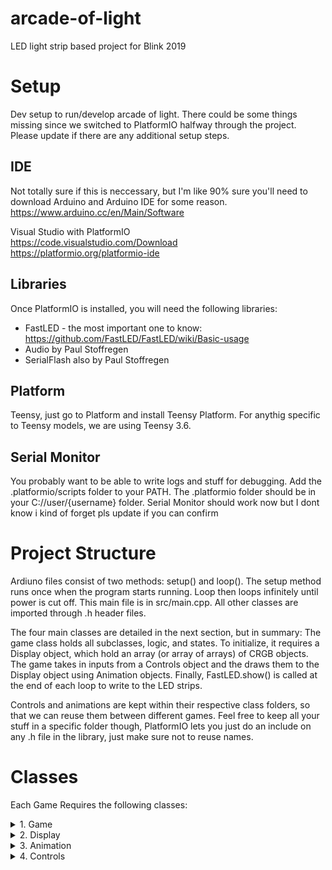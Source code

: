 # arcade-of-light
LED light strip based project for Blink 2019

# Setup
Dev setup to run/develop arcade of light.  There could be some things missing since we switched to PlatformIO halfway through the project. Please update if there are any additional setup steps. 

## IDE
Not totally sure if this is neccessary, but I'm like 90% sure you'll need to download Arduino and Arduino IDE for some reason. https://www.arduino.cc/en/Main/Software

Visual Studio with PlatformIO <br>
https://code.visualstudio.com/Download <br>
https://platformio.org/platformio-ide


## Libraries
Once PlatformIO is installed, you will need the following libraries:<br>
* FastLED - the most important one to know: https://github.com/FastLED/FastLED/wiki/Basic-usage
* Audio by Paul Stoffregen <br>
* SerialFlash also by Paul Stoffregen <br>

## Platform
Teensy, just go to Platform and install Teensy Platform.  For anythig specific to Teensy models, we are using Teensy 3.6.

## Serial Monitor
You probably want to be able to write logs and stuff for debugging.
Add the .platformio/scripts folder to your PATH. The .platformio folder should be in your C://user/{username} folder.  Serial Monitor should work now but I dont know i kind of forget pls update if you can confirm

# Project Structure
Ardiuno files consist of two methods: setup() and loop(). The setup method runs once when the program starts running.  Loop then loops infinitely until power is cut off.  This main file is in src/main.cpp.  All other classes are imported through .h header files. 

The four main classes are detailed in the next section, but in summary:
The game class holds all subclasses, logic, and states.  To initialize, it requires a Display object, which hold an array (or array of arrays) of CRGB objects.  The game takes in inputs from a Controls object and the draws them to the Display object using Animation objects.  Finally, FastLED.show() is called at the end of each loop to write to the LED strips.

Controls and animations are kept within their respective class folders, so that we can reuse them between different games.  Feel free to keep all your stuff in a specific folder though, PlatformIO lets you just do an include on any .h file in the library, just make sure not to reuse names.

# Classes
Each Game Requires the following classes:<br>
<details>
  <summary>1. Game</summary>

  ## Game Class 
  Holds all Game specific objects, subclasses, logic and game states, as well as method for setup and loop
  * Location: lib/games/game.h
  * Required Methods/ Members:
    * constructor - constructor is required to take in a display object
    * background -  Animation object for background
    * display - Display object for LED strip setup game will be running on
    * setup() - Method to run in the setup loop
    * loop() - Method to run in the main loop
</details>
<details>
  <summary>2. Display</summary>

  ## Display Class 
  Holds all LED strips as an array of arrays.  These are built and likely won't need much editing.
  * Location: lib/Displays/Display.h
  * Required Methods/ Members:
    * strip_count - number of strips, i.e. width of matrix
    * strip_length - how long the strips are
    * strips - Array of Arrays generated by NumStrips and strip_length
</details>
<details>
  <summary>3. Animation</summary>

  ## Animation Class 
  Draws animations to a display object
  * Location: lib/Animations/Animation.h
  * Required Methods/ Members:
    * drawy(display) - writes animation to a display
</details>
<details>
  <summary>4. Controls</summary>

  ## Controls Class 
  The wild child of the main classes.  Holds all Buttons/ Controllers, you can kinda do whatever with these but should all be set up. Does _not_ need to inheret from base Controls class.  Basically take what you want from the control library folder and Frankenstein yourself some controls.
  * Location: lib/Controls/Controls.h
  * Required Methods/ Members:
    * none, but you probably want like at least a button or something
  * Important Button Methods
    * 
</details>

